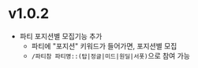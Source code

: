 # v1.0.2
 - 파티 포지션별 모집기능 추가
   - 파티에 "포지션" 키워드가 들어가면, 포지션별 모집
   - `/파티참 파티명::(탑|정글|미드|원딜|서폿)`으로 참여 가능 
